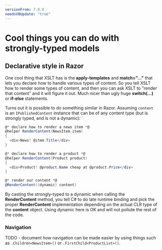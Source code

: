 ```yaml
---
versionFrom: 7.0.0
needsV8Update: "true"
---
```


# Cool things you can do with strongly-typed models

## Declarative style in Razor

One cool thing that XSLT has is the **apply-templates** and **match="..."** that lets you declare how to handle various types of content. So you tell XSLT how to render some types of content, and then you can ask XSLT to "render that content" and it will figure it out. Much nicer than ugly huge **switch(...)** or **if-else** statements.

Turns out it is possible to do something similar in Razor. Assuming `content` is an `IPublishedContent` instance that can be of any content type (but is strongly typed, and is not a dynamic):

```csharp
@* declare how to render a news item *@
@helper RenderContent(NewsItem item)
{
  <div>News! @item.Title</div>
}

@* declare how to render a product *@
@helper RenderContent(Product product)
{
  <div>Product! @product.Name cheap at @product.Price</div>
}

@* render our content *@
@RenderContent((dynamic) content)
```

By casting the strongly-typed to a dynamic when calling the **RenderContent** method, you tell C# to do late runtime binding and pick the proper **RenderContent** implementation depending on the actual CLR type of the **content** object. Using dynamic here is OK and will not pollute the rest of the code.

### Navigation

TODO - document how navigation can be made easier by using things such as `.Children<NewsItem>()` or `.FirstChild<ProductList>()`.
